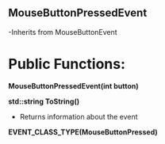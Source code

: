 ## MouseButtonPressedEvent
-Inherits from MouseButtonEvent

# Public Functions:
**MouseButtonPressedEvent(int button)**

**std::string ToString()**
- Returns information about the event

**EVENT_CLASS_TYPE(MouseButtonPressed)**